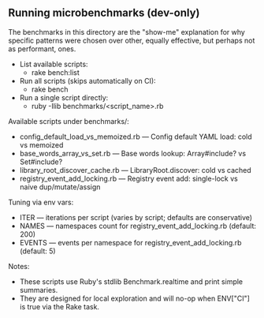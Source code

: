 ## Running microbenchmarks (dev-only)

The benchmarks in this directory are the "show-me" explanation for why specific patterns
were chosen over other, equally effective, but perhaps not as performant, ones.
 
- List available scripts:
    - rake bench:list
- Run all scripts (skips automatically on CI):
    - rake bench
- Run a single script directly:
    - ruby -Ilib benchmarks/<script_name>.rb

Available scripts under benchmarks/:
- config_default_load_vs_memoized.rb — Config default YAML load: cold vs memoized
- base_words_array_vs_set.rb — Base words lookup: Array#include? vs Set#include?
- library_root_discover_cache.rb — LibraryRoot.discover: cold vs cached
- registry_event_add_locking.rb — Registry event add: single-lock vs naive dup/mutate/assign

Tuning via env vars:
- ITER — iterations per script (varies by script; defaults are conservative)
- NAMES — namespaces count for registry_event_add_locking.rb (default: 200)
- EVENTS — events per namespace for registry_event_add_locking.rb (default: 5)

Notes:
- These scripts use Ruby's stdlib Benchmark.realtime and print simple summaries.
- They are designed for local exploration and will no-op when ENV["CI"] is true via the Rake task.
